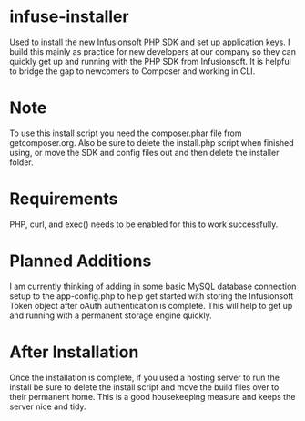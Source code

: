 # infuse-installer
Used to install the new Infusionsoft PHP SDK and set up application keys. I build this mainly as practice for new developers at our company so they can quickly get up and running with the PHP SDK from Infusionsoft. It is helpful to bridge the gap to newcomers to Composer and working in CLI.

# Note
To use this install script you need the composer.phar file from getcomposer.org. Also be sure to delete the install.php script when finished using, or move the SDK and config files out and then delete the installer folder.

# Requirements

PHP, curl, and exec() needs to be enabled for this to work successfully.

# Planned Additions

I am currently thinking of adding in some basic MySQL database connection setup to the app-config.php to help get started with storing the Infusionsoft Token object after oAuth authentication is complete. This will help to get up and running with a permanent storage engine quickly.

# After Installation

Once the installation is complete, if you used a hosting server to run the install be sure to delete the install script and move the build files over to their permanent home. This is a good housekeeping measure and keeps the server nice and tidy.
